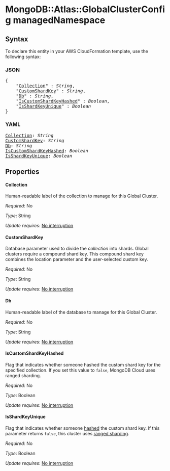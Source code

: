 # MongoDB::Atlas::GlobalClusterConfig managedNamespace

## Syntax

To declare this entity in your AWS CloudFormation template, use the following syntax:

### JSON

<pre>
{
    "<a href="#collection" title="Collection">Collection</a>" : <i>String</i>,
    "<a href="#customshardkey" title="CustomShardKey">CustomShardKey</a>" : <i>String</i>,
    "<a href="#db" title="Db">Db</a>" : <i>String</i>,
    "<a href="#iscustomshardkeyhashed" title="IsCustomShardKeyHashed">IsCustomShardKeyHashed</a>" : <i>Boolean</i>,
    "<a href="#isshardkeyunique" title="IsShardKeyUnique">IsShardKeyUnique</a>" : <i>Boolean</i>
}
</pre>

### YAML

<pre>
<a href="#collection" title="Collection">Collection</a>: <i>String</i>
<a href="#customshardkey" title="CustomShardKey">CustomShardKey</a>: <i>String</i>
<a href="#db" title="Db">Db</a>: <i>String</i>
<a href="#iscustomshardkeyhashed" title="IsCustomShardKeyHashed">IsCustomShardKeyHashed</a>: <i>Boolean</i>
<a href="#isshardkeyunique" title="IsShardKeyUnique">IsShardKeyUnique</a>: <i>Boolean</i>
</pre>

## Properties

#### Collection

Human-readable label of the collection to manage for this Global Cluster.

_Required_: No

_Type_: String

_Update requires_: [No interruption](https://docs.aws.amazon.com/AWSCloudFormation/latest/UserGuide/using-cfn-updating-stacks-update-behaviors.html#update-no-interrupt)

#### CustomShardKey

Database parameter used to divide the *collection* into shards. Global clusters require a compound shard key. This compound shard key combines the location parameter and the user-selected custom key.

_Required_: No

_Type_: String

_Update requires_: [No interruption](https://docs.aws.amazon.com/AWSCloudFormation/latest/UserGuide/using-cfn-updating-stacks-update-behaviors.html#update-no-interrupt)

#### Db

Human-readable label of the database to manage for this Global Cluster.

_Required_: No

_Type_: String

_Update requires_: [No interruption](https://docs.aws.amazon.com/AWSCloudFormation/latest/UserGuide/using-cfn-updating-stacks-update-behaviors.html#update-no-interrupt)

#### IsCustomShardKeyHashed

Flag that indicates whether someone hashed the custom shard key for the specified collection. If you set this value to `false`, MongoDB Cloud uses ranged sharding.

_Required_: No

_Type_: Boolean

_Update requires_: [No interruption](https://docs.aws.amazon.com/AWSCloudFormation/latest/UserGuide/using-cfn-updating-stacks-update-behaviors.html#update-no-interrupt)

#### IsShardKeyUnique

Flag that indicates whether someone [hashed](https://www.mongodb.com/docs/manual/reference/method/sh.shardCollection/#hashed-shard-keys) the custom shard key. If this parameter returns `false`, this cluster uses [ranged sharding](https://www.mongodb.com/docs/manual/core/ranged-sharding/).

_Required_: No

_Type_: Boolean

_Update requires_: [No interruption](https://docs.aws.amazon.com/AWSCloudFormation/latest/UserGuide/using-cfn-updating-stacks-update-behaviors.html#update-no-interrupt)

